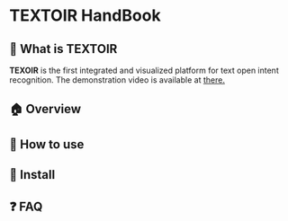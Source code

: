 # TEXTOIR HandBook

## :pushpin: What is TEXTOIR
**TEXOIR** is the first integrated and visualized platform for text open intent recognition. The demonstration video is available at [there.](https://github.com/XTenLee/TEXTOIR)

## :house:  Overview

## :wrench: How to use

## :hammer: Install

## :question: FAQ
